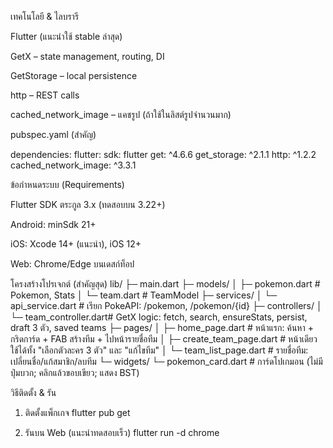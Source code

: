เทคโนโลยี & ไลบรารี

Flutter (แนะนำใช้ stable ล่าสุด)

GetX
 – state management, routing, DI

GetStorage
 – local persistence

http
 – REST calls

cached_network_image
 – แคชรูป (ถ้าใช้ในลิสต์รูปจำนวนมาก)

pubspec.yaml (สำคัญ)

dependencies:
  flutter:
    sdk: flutter
  get: ^4.6.6
  get_storage: ^2.1.1
  http: ^1.2.2
  cached_network_image: ^3.3.1

ข้อกำหนดระบบ (Requirements)

Flutter SDK ตระกูล 3.x (ทดสอบบน 3.22+)

Android: minSdk 21+

iOS: Xcode 14+ (แนะนำ), iOS 12+

Web: Chrome/Edge บนเดสก์ท็อป

โครงสร้างโปรเจกต์ (สำคัญสุด)
lib/
├─ main.dart
├─ models/
│  ├─ pokemon.dart        # Pokemon, Stats
│  └─ team.dart           # TeamModel
├─ services/
│  └─ api_service.dart    # เรียก PokeAPI: /pokemon, /pokemon/{id}
├─ controllers/
│  └─ team_controller.dart# GetX logic: fetch, search, ensureStats, persist, draft 3 ตัว, saved teams
├─ pages/
│  ├─ home_page.dart      # หน้าแรก: ค้นหา + กริดการ์ด + FAB สร้างทีม + ไปหน้ารายชื่อทีม
│  ├─ create_team_page.dart # หน้าเดียวใช้ได้ทั้ง "เลือกตัวละคร 3 ตัว" และ "แก้ไขทีม"
│  └─ team_list_page.dart # รายชื่อทีม: เปลี่ยนชื่อ/แก้สมาชิก/ลบทีม
└─ widgets/
   └─ pokemon_card.dart   # การ์ดโปเกมอน (ไม่มีปุ่มบวก; คลิกแล้วขอบเขียว; แสดง BST)

วิธีติดตั้ง & รัน
1) ติดตั้งแพ็กเกจ
flutter pub get

2) รันบน Web (แนะนำทดสอบเร็ว)
flutter run -d chrome

